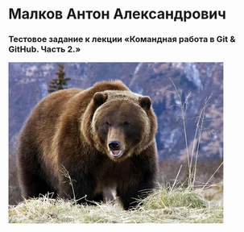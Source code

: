 # Малков Антон Александрович


### Тестовое задание к лекции «Командная работа в Git & GitHub. Часть 2.»

![Alt text](i.webp)

